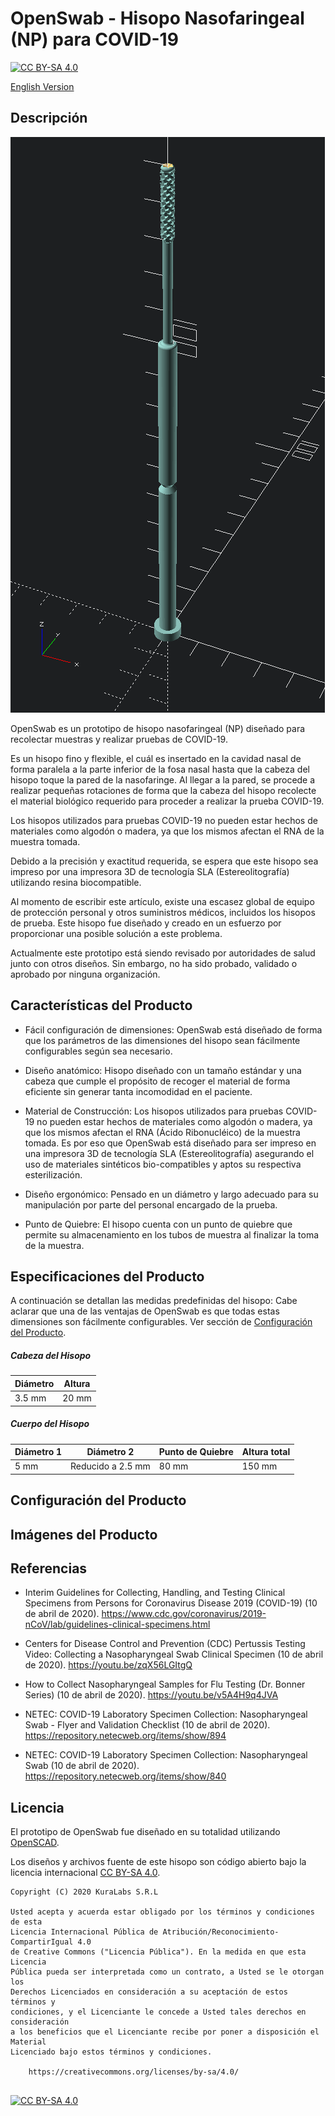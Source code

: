 # OpenSwab - Hisopo Nasofaringeal (NP) para COVID-19

[![CC BY-SA 4.0][cc-by-sa-shield]][cc-by-sa]

[English Version](README.en.md)

## Descripción

![OpenSwab](exports/swab-pyramid-95.png "OpenSwab")

OpenSwab es un prototipo de hisopo nasofaringeal (NP) diseñado para recolectar
muestras y realizar pruebas de COVID-19.

Es un hisopo fino y flexible, el cuál es insertado en la cavidad nasal de forma
paralela a la parte inferior de la fosa nasal hasta que la cabeza del hisopo
toque la pared de la nasofaringe. Al llegar a la pared, se procede a realizar
pequeñas rotaciones de forma que la cabeza del hisopo recolecte el material
biológico requerido para proceder a realizar la prueba COVID-19.

Los hisopos utilizados para pruebas COVID-19 no pueden estar hechos de
materiales como algodón o madera, ya que los mismos afectan el RNA de la
muestra tomada.

Debido a la precisión y exactitud requerida, se espera que este hisopo sea
impreso por una impresora 3D de tecnología SLA (Estereolitografía) utilizando
resina biocompatible.

Al momento de escribir este artículo, existe una escasez global de equipo de
protección personal y otros suministros médicos, incluidos los hisopos de
prueba. Este hisopo fue diseñado y creado en un esfuerzo por proporcionar una
posible solución a este problema.

Actualmente este prototipo está siendo revisado por autoridades de salud junto
con otros diseños. Sin embargo, no ha sido probado, validado o aprobado por
ninguna organización.


## Características del Producto

- Fácil configuración de dimensiones: OpenSwab está diseñado de forma que los
  parámetros de las dimensiones del hisopo sean fácilmente configurables según
  sea necesario.

- Diseño anatómico: Hisopo diseñado con un tamaño estándar y una cabeza que
  cumple el propósito de recoger el material de forma eficiente sin generar
  tanta incomodidad en el paciente.

- Material de Construcción: Los hisopos utilizados para pruebas COVID-19 no
  pueden estar hechos de materiales como algodón o madera, ya que los mismos
  afectan el RNA (Ácido Ribonucléico) de la muestra tomada. Es por eso que
  OpenSwab está diseñado para ser impreso en una impresora 3D de tecnología SLA
  (Estereolitografía) asegurando el uso de materiales sintéticos
  bio-compatibles y aptos su respectiva esterilización.

- Diseño ergonómico: Pensado en un diámetro y largo adecuado para su
  manipulación por parte del personal encargado de la prueba.

- Punto de Quiebre: El hisopo cuenta con un punto de quiebre que permite su
  almacenamiento en los tubos de muestra al finalizar la toma de la muestra.


## Especificaciones del Producto

A continuación se detallan las medidas predefinidas del hisopo: Cabe aclarar que
una de las ventajas de OpenSwab es que todas estas dimensiones son fácilmente
configurables. Ver sección de [Configuración del Producto](#configuracion-del-producto).

##### Cabeza del Hisopo

| Diámetro | Altura |
| -------- | -------|
| 3.5 mm   | 20 mm  |


##### Cuerpo del Hisopo

| Diámetro 1 | Diámetro 2        | Punto de Quiebre | Altura total |
| ---------- | ----------------- | ---------------- | ------------ |
| 5 mm       | Reducido a 2.5 mm | 80 mm            | 150 mm       |


## Configuración del Producto


## Imágenes del Producto


## Referencias

- Interim Guidelines for Collecting, Handling, and Testing Clinical Specimens
from Persons for Coronavirus Disease 2019 (COVID-19) (10 de abril de 2020).
https://www.cdc.gov/coronavirus/2019-nCoV/lab/guidelines-clinical-specimens.html

- Centers for Disease Control and Prevention (CDC) Pertussis Testing Video:
Collecting a Nasopharyngeal Swab Clinical Specimen (10 de abril de 2020).
https://youtu.be/zqX56LGItgQ

- How to Collect Nasopharyngeal Samples for Flu Testing (Dr. Bonner Series)
(10 de abril de 2020). https://youtu.be/v5A4H9q4JVA

- NETEC: COVID-19 Laboratory Specimen Collection: Nasopharyngeal Swab - Flyer
and Validation Checklist (10 de abril de 2020).
https://repository.netecweb.org/items/show/894

- NETEC: COVID-19 Laboratory Specimen Collection: Nasopharyngeal Swab
(10 de abril de 2020). https://repository.netecweb.org/items/show/840


## Licencia

El prototipo de OpenSwab fue diseñado en su totalidad utilizando
[OpenSCAD](https://www.openscad.org/).

Los diseños y archivos fuente de este hisopo son código abierto bajo la licencia
internacional [CC BY-SA 4.0][cc-by-sa].


[cc-by-sa]: http://creativecommons.org/licenses/by-sa/4.0/
[cc-by-sa-image]: https://licensebuttons.net/l/by-sa/4.0/88x31.png
[cc-by-sa-shield]: https://img.shields.io/badge/License-CC%20BY--SA%204.0-lightgrey.svg


```
Copyright (C) 2020 KuraLabs S.R.L

Usted acepta y acuerda estar obligado por los términos y condiciones de esta
Licencia Internacional Pública de Atribución/Reconocimiento-CompartirIgual 4.0
de Creative Commons ("Licencia Pública"). En la medida en que esta Licencia
Pública pueda ser interpretada como un contrato, a Usted se le otorgan los
Derechos Licenciados en consideración a su aceptación de estos términos y
condiciones, y el Licenciante le concede a Usted tales derechos en consideración
a los beneficios que el Licenciante recibe por poner a disposición el Material
Licenciado bajo estos términos y condiciones.

    https://creativecommons.org/licenses/by-sa/4.0/


```
[![CC BY-SA 4.0][cc-by-sa-image]][cc-by-sa]
